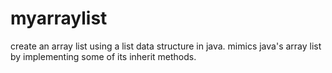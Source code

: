 # myarraylist
create an array list using a list data structure in java.
mimics java's array list by implementing some of its inherit methods. 
